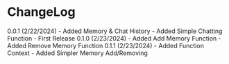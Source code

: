 ChangeLog
=========
0.0.1 (2/22/2024)
    - Added Memory & Chat History
    - Added Simple Chatting Function
    - First Release
0.1.0 (2/23/2024)
    - Added Add Memory Function
    - Added Remove Memory Function
0.1.1 (2/23/2024)
    - Added Function Context
    - Added Simpler Memory Add/Removing